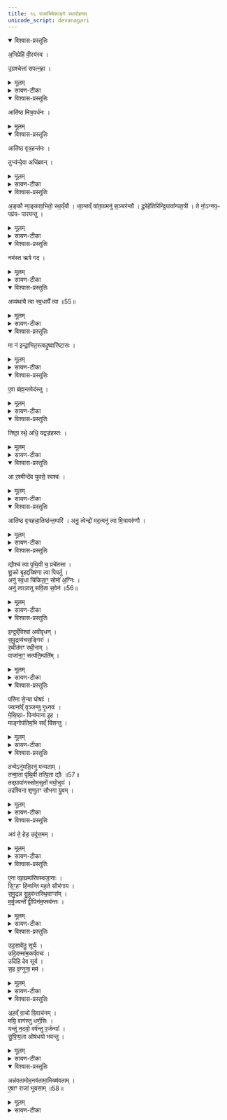 ```yaml
---
title: १६ राजाभिषेकाङ्गे रथारोहणम्
unicode_script: devanagari
---
```


<details open><summary>विश्वास-प्रस्तुतिः</summary>

अ॒भिप्रेहि॑ वी॒रय॑स्व ।  

उ॒ग्रश्चेत्ता॑ सपत्न॒हा ।
</details>

<details><summary>मूलम्</summary>

अ॒भिप्रेहि॑ वी॒रय॑स्व ।  

उ॒ग्रश्चेत्ता॑ सपत्न॒हा ।
</details>

<details><summary>सायण-टीका</summary>

(SB) 1पञ्चदशे राजाभिषेक उक्तः । षोडशे तदङ्गत्वेन रथारोहणमुच्यते । कल्पः - 'अग्रेणाग्निꣳ रथोऽवस्थितो भवत्यभि प्रेहीति तꣳ राजाऽभ्येति' इति । सोऽयं मन्त्रोऽष्टमेऽनुवाके व्याख्यातः ।

-  टीका (SB) 1सप्तमेऽनुवाके ओदनसवस्य होमादिमन्त्रा उक्ताः । अष्टमे रथारोहणमन्त्रा उच्यन्ते । कल्पः - "अग्रेणाहवनीयं रथोऽवस्थितो भवति । 'अभिप्रेहि' इति तं यजमानोऽभ्येति" इति । हे यजमान रथमभिलक्ष्य प्रेहि प्रकर्षेण गच्छ । गत्वा च वीरयस्व विक्रमं कुरु ।

- उग्रः तीव्रशासनः चेत्ता जयोपायाभिज्ञः सपत्नहा वैरिघाती च भव ।
</details>

<details open><summary>विश्वास-प्रस्तुतिः</summary>

आति॑ष्ठ मित्र॒वर्ध॑नः ।
</details>

<details><summary>मूलम्</summary>

आति॑ष्ठ मित्र॒वर्ध॑नः ।
</details>

<details open><summary>विश्वास-प्रस्तुतिः</summary>

आति॑ष्ठ वृत्र॒हन्त॑मः ।  

तुभ्य॑न्दे॒वा अधि॑ब्रवन् ।  
</details>

<details><summary>मूलम्</summary>

आति॑ष्ठ वृत्र॒हन्त॑मः ।  

तुभ्य॑न्दे॒वा अधि॑ब्रवन् ।  
</details>

<details><summary>सायण-टीका</summary>

कल्पः - 'आतिष्ठ वृत्रहन्तम इत्यारोहन्तमभिमन्त्रयते' इति । अयमपि तत्रैव व्याख्यातः ॥

- टीका कल्पः - 'आतिष्ठ मित्रवर्धन इत्यारोहन्तमभिमन्त्रयते' इति । हे यजमान त्वं मित्राभिवृद्धिहेतुस्सन् रथमातिष्ठ आरोह ।

- देवास्तुभ्यं त्वदर्थमधिब्रवन् अधिकोऽयं यजमान इति ब्रुवन्तु ।
</details>

<details open><summary>विश्वास-प्रस्तुतिः</summary>

अ॒ङ्कौ न्य॒ङ्काव॒भितो॒ रथ॒य्ँयौ ।
ध्वा॒न्तव्ँ वा॑ता॒ग्रमनु॑ स॒ञ्चर॑न्तौ ।
दू॒रेहे॑तिरिन्द्रि॒यावा᳚न्पत॒त्री ।
ते नो॒ऽग्नय॒ᳶ पप्र॑यᳶ पारयन्तु ।
</details>

<details><summary>मूलम्</summary>

अ॒ङ्कौ न्य॒ङ्काव॒भितो॒ रथ॒य्ँयौ ।
ध्वा॒न्तव्ँ वा॑ता॒ग्रमनु॑ स॒ञ्चर॑न्तौ ।
दू॒रेहे॑तिरिन्द्रि॒यावा᳚न्पत॒त्री ।
ते नो॒ऽग्नय॒ᳶ पप्र॑यᳶ पारयन्तु ।
</details>

<details><summary>सायण-टीका</summary>

2कल्पः - 'अङ्कौ न्यङ्काविति रथचक्रे अभिमृशति' इति । अङ्क इति दक्षिणचक्रस्य नाम, न्यङ्क इत्युत्तरचक्रस्य । रथमभितः रथस्य पार्श्वयोर्यावङ्कौ यौ च न्यङ्कौ विद्येते । एकैकस्मिन्पार्श्वे चक्रद्वयं रथस्य चक्रचतुष्टयोपेतत्वात् । अथवाऽङ्कशब्दश्चक्रवाची । न्यङ्कशब्दश्चक्रयुक्तपक्षवाची । यावङ्कौ तौ यौ च न्यङ्कौ तौ धवन्तं ध्वनियुक्तं वाताग्रं वायोः पूर्वभागमनुसंचरन्तौ वायोरपि शीघ्रवेगेन गच्छत इत्यर्थः । दूरे हेतिरित्यादिभिस्त्रिभिः शब्दैस्त्रयोऽग्निविशेषा उच्यन्ते । ते त्रयोऽप्यग्नयः पप्रयः गमनं पूरयन्तो नोऽस्मान्पारयन्तु गमनसमाप्तिं प्रापयन्तु ॥

- अ॒ङ्कौ न्य॒ङ्काव॒भितो॒ रथ॒य्ँयौ   
ध्वा॒न्तव्ँवा॑ता॒ग्रमनु॑ स॒ञ्चर॑न्तौ ।  
दू॒रेहे॑तिरिन्द्रि॒यावा᳚न्पत॒त्री   
ते नो॒ऽग्नय॒ᳶ पप्र॑यᳶ पारयन्तु ॥ [33]

  -   टीका 8रथस्य चक्रे पक्षसी वाभिमृशति - अङ्काविति त्रिष्टुभा ॥ अङ्कौ लक्षणभूतौ रथस्य । अकि लक्षणे, करणे घञ् । अञ्चतेर्वा । याभ्यां रथोञ्चति गच्छति तादृशौ । उञ्छादिर्द्रष्टव्यः । न्यङ्कौ नियतगमनौ निश्चितगमनौ वा । क्व? अभितो रथं रथस्य पार्श्वयोः यौ नियतगमनौ । 'नेरनिधाने' इत्युत्तरपदान्तोदात्तत्वम् । ध्वान्तं शब्दितं शब्दवत् । णिचि व्यत्ययेनेडभावः । वाताग्नं वातस्य पूर्वभागं अनुसञ्चरन्तौ शीघ्रतया वातमतिलङ्घ्य चरन्तौ तावङ्कौ । दूरेहेतिः, इन्द्रियावान्, पतत्रीत्येतन्नामानस्त्रयो नोस्माकमग्नयः पप्रयः पूरयितारः कर्मणाम् । एतावङ्कौ पारयन्तु कर्मणि समर्थौ कुर्वन्तु । यद्वा - नोस्माकं पप्रयः अस्मद्धितार्थं तौ पारयन्तु । प्रा पूरणे, छान्दसस्य लिटः 'आदृगमहन' इति किन्प्रत्ययः । ते इति वा लिङ्गव्यत्ययः ; तावित्यर्थः । पक्षसी वा विशेष्येते ; 'अङ्कसाधने ते पक्षसी पारयन्त्विति । पार तीर कर्मसमाप्तौ ॥
</details>

<details open><summary>विश्वास-प्रस्तुतिः</summary>

नम॑स्त ऋषे गद ।   
</details>

<details><summary>मूलम्</summary>

नम॑स्त ऋषे गद ।   
</details>

<details><summary>सायण-टीका</summary>

3कल्पः - 'नमस्त ऋष इति पुरोहितमभिमन्त्रयते' इति । हे ऋषे अतीन्द्रियद्रष्टः पुरोहित ते तुभ्यं नमोऽस्तु । गद अस्मभ्यं हितं कथय ।
</details>

<details open><summary>विश्वास-प्रस्तुतिः</summary>

अव्य॑थायै त्वा स्व॒धायै᳚ त्वा ॥55॥  
</details>

<details><summary>मूलम्</summary>

अव्य॑थायै त्वा स्व॒धायै᳚ त्वा ॥55॥  
</details>

<details><summary>सायण-टीका</summary>

अव्यथायै शत्रुकृतबाधाराहित्याय त्वा त्वां भजाम इति शेषः । स्वधायै अन्नार्थं त्वां भजामः ।
</details>

<details open><summary>विश्वास-प्रस्तुतिः</summary>

मा न॑ इन्द्रा॒भित॒स्त्वदृ॒ष्वारि॑ष्टासः ।
</details>

<details><summary>मूलम्</summary>

मा न॑ इन्द्रा॒भित॒स्त्वदृ॒ष्वारि॑ष्टासः ।
</details>

<details><summary>सायण-टीका</summary>

हे ऋष्व पुरोहितात्मन् ऋषे, इन्द्र परमैश्वर्यसंपन्न नोऽस्माकं त्वत् तव प्रसादादरिष्टासः अस्माभिर्हिंसितुं बाधितुमशक्याः प्रत्यवायाः अभितः सर्वतो मा भूवन् ।
</details>

<details open><summary>विश्वास-प्रस्तुतिः</summary>

ए॒वा ब्र॑ह्म॒न्तवेद॑स्तु ।
</details>

<details><summary>मूलम्</summary>

ए॒वा ब्र॑ह्म॒न्तवेद॑स्तु ।
</details>

<details><summary>सायण-टीका</summary>

हे ब्रह्मन्, तवेत् तवैव प्रसादादेवेत्थमेवास्तु ॥
</details>

<details open><summary>विश्वास-प्रस्तुतिः</summary>

तिष्ठा॒ रथे॒ अधि॒ यद्वज्र॑हस्तः ।  
</details>

<details><summary>मूलम्</summary>

तिष्ठा॒ रथे॒ अधि॒ यद्वज्र॑हस्तः ।  
</details>

<details><summary>सायण-टीका</summary>

4कल्पः - 'तिष्ठा रथे इति सारथिम्' इति । अभिमन्त्रयत इत्यनुवर्तते । हे सारथे यस्मात्त्वं वज्रहस्तस्तस्माद्रथेऽप्यधितिष्ठ अधिरुह्य स्थितो भव ।
</details>

<details open><summary>विश्वास-प्रस्तुतिः</summary>

आ र॒श्मीन्दे॑व युवसे॒ स्वश्वः॑ ।
</details>

<details><summary>मूलम्</summary>

आ र॒श्मीन्दे॑व युवसे॒ स्वश्वः॑ ।
</details>

<details><summary>सायण-टीका</summary>

कल्पः - 'आ रश्मीनिति रश्मीनालभेत' इति । हे देव रथप्रवर्तक स्वश्वः शोभनाश्वयुक्तस्त्वं रश्मीन् प्रग्रहान् युवसे आदाय मिश्रीकुरु ।
</details>

<details open><summary>विश्वास-प्रस्तुतिः</summary>

आति॑ष्ठ वृत्रहन्ना॒तिष्ठ॑न्त॒म्परि॑ ।
अनु॒ त्वेन्द्रो॑ मद॒त्वनु॑ त्वा मि॒त्रावरु॑णौ ।
</details>

<details><summary>मूलम्</summary>

आति॑ष्ठ वृत्रहन्ना॒तिष्ठ॑न्त॒म्परि॑ ।
अनु॒ त्वेन्द्रो॑ मद॒त्वनु॑ त्वा मि॒त्रावरु॑णौ ।
</details>

<details><summary>सायण-टीका</summary>

कल्पः - 'आतिष्ठ वृत्रहन्निति षड्भिरारूढम्' इति । अभिमन्त्रयत इत्यनुवर्तते । तत्र चतुर्णां मन्त्राणां प्रतीकानि दर्शयति - एते मन्त्रा अष्टमानुवाके व्याख्याताः ॥


- आ ति॑ष्ठ वृत्रह॒न्रथ॑य्ँयु॒क्ता ते॒ ब्रह्म॑णा॒ हरी᳚ ।  
अ॒र्वा॒चीन॒ꣳ॒ सु ते॒ मनो॒ ग्रावा॑ कृणोतु व॒ग्नुना᳚ ॥

  -   टीका 1षोडशिनं गृह्नाति - आतिष्ठेत्यनुष्टुभा ॥ हे वृत्रहन् रथमातिष्ठ । यस्मात्ते तव स्वभूतौ हरी अश्वौ ब्रह्मणा मन्त्रेण युक्ता युक्तौ । 'सुपां सुलुक्' इत्याकारः । तस्माद्रथमातिष्ठेति ।  किञ्च - ते तव मनः अर्वाचीनं अस्मद्यज्ञाभिमुखं ग्रावा अभिषवाश्मा सुकृणोतु सुष्ठु करोतु वग्नुना वचनीयेन श्रवणीयेनाभिषवशब्देन ॥

-  मन्त्रः
आ॒तिष्ठ॑न्त॒म्परि॒ विश्वे॑ अभूषन् ।   
श्रिय॒व्ँवसा॑नश्चरति॒ स्वरो॑चाः ।   
म॒हत्तद॒स्यासु॑रस्य॒ नाम॑ ।   
आ वि॒श्वरू॑पो अ॒मृता॑नि तस्थौ ।   

  -  टीका 2अथ द्वितीयामृचमाह - आतिष्ठन्तं रथमारोहन्तं यजमानं विश्वेदेवाः सर्वेऽपि देवाः पर्यभूषन् परितोऽलंकृतवन्तः । अयं च रथस्त्वयाऽधिष्ठितः श्रियं वसान आच्छादयंस्त्वयि सर्वसंपदं कुर्वन्नित्यर्थः । स्वरोचाः स्वायत्तदीप्तिस्सन् चरति प्रवर्तते । असुरस्य शत्रूणां निरसितुर्मित्राणां वा प्राणप्रदस्यास्य रथस्य तन्नाम महत् अधिकम् । त्वदीयो रथ आयातीति श्रुत्वा शत्रवः पलायन्त इत्यर्थः । एवंविधो रथो विश्वरूपो बडुदेशसंचारेण बडुविधरूपस्सन् अमृतानि अमरणसाधनानि फलानि आतस्थौ संपादयति ॥

-  मन्त्रः
अनु॒ त्वेन्द्रो॑ मद॒त्वनु॒ बृह॒स्पतिः॑ ॥23॥  
अनु॒ सोमो॒ अन्व॒ग्निरा॑वीत् ।   
अनु॑ त्वा॒ विश्वे॑ दे॒वा अ॑वन्तु ।   
अनु॑ स॒प्त राजा॑नो॒ य उ॒ताभिषि॑क्ताः ।  

  -  टीका   3अथ तृतीयामाह - हे यजमान रथमातिष्ठन्तं त्वामिन्द्रबृहस्पतिसोमा अनुमदन्तु अनुमोदन्तामङ्गीकुर्वताम् । अग्नेरपि त्वां अनु क्रमेण आवीत् रक्षतु । ये विश्वे देवास्तेऽपि त्वां अनुक्रमेणावन्तु । उत अपिच सप्त राजानः त्वदीयदिग्व्यतिरिक्ताः सप्तसु दिक्षु वर्तमाना राजानोऽभिषिक्ता ये सन्ति ते सर्वेऽपि त्वामनुमोदन्तु ॥

-  मन्त्रः
अनु॑ त्वा मि॒त्रावरु॑णावि॒हाव॑तम् ।   
अनु॒ द्यावा॑पृथि॒वी वि॒श्वश॑म्भू ।   
सूर्यो॒ अहो॑भि॒रनु॑ त्वाऽवतु  ।   
च॒न्द्रमा॒ नख्ष॑त्रै॒रनु॑ त्वाऽवतु ।  

  -  टीका 4अथ चतुर्थीमाह - मित्रावरुणविह कर्मणि त्वां अनु क्रमेण रक्षताम् । विश्वशंभू विश्वस्य सुखस्य भावयित्र्यौ द्यावापृथिव्यौ त्वामनुरक्षताम् । सूर्योऽयमहोभिः सह त्वामन्ववतु । चन्द्रमा नक्षत्रैः सह त्वामनुरक्षतु ॥
-
</details>

<details open><summary>विश्वास-प्रस्तुतिः</summary>

द्यौश्च॑ त्वा पृथि॒वी च॒ प्रचे॑तसा ।   
शु॒क्रो बृ॒हद्दख्षि॑णा त्वा पिपर्तु ।  
अनु॑ स्व॒धा चि॑किता॒ꣳ॒ सोमो॑ अ॒ग्निः ।  
अनु॑ त्वाऽवतु सवि॒ता स॒वेन॑ ॥56॥  
</details>

<details><summary>मूलम्</summary>

द्यौश्च॑ त्वा पृथि॒वी च॒ प्रचे॑तसा ।   
शु॒क्रो बृ॒हद्दख्षि॑णा त्वा पिपर्तु ।  
अनु॑ स्व॒धा चि॑किता॒ꣳ॒ सोमो॑ अ॒ग्निः ।  
अनु॑ त्वाऽवतु सवि॒ता स॒वेन॑ ॥56॥  
</details>

<details><summary>सायण-टीका</summary>

5पञ्चमं मन्त्रमाह - अत्रापि पादत्रयं तस्मिन्नेवानुवाके व्याख्यातम् । हे राजान् सविता देवः सवेन प्रेरणेन त्वा अन्ववतु अनुकूलस्सन् रक्षतु ।

 - टीका 5 अथ पञ्चमीमाह - द्यौश्च पृथिवी चेत्येते प्रचेतसा प्रकृष्टज्ञानयुक्ते सत्यौ त्वां रक्षताम् । योऽयं सोमयागे शुक्राख्यो ग्रहः स त्वां पिपर्तु पालयतु । तथा बृहत् साम त्वां पिपर्तु । दक्षिणा त्वां पिपर्तु । स्वधाशब्दोपलक्षितमन्नं त्वामनुचिकित्सतां तवानिष्टं निवारयत्वित्यर्थः । तथा तमोऽग्निश्चेत्येतावुभौ त्वदीयमनिष्टं निवारयेताम् ।
</details>

<details open><summary>विश्वास-प्रस्तुतिः</summary>

इन्द्र॒व्ँविश्वा॑ अवीवृधन् ।  
स॒मु॒द्रव्य॑चस॒ङ्गिरः॑ ।  
र॒थीत॑मꣳ रथी॒नाम् ।  
वाजा॑ना॒ꣳ॒ सत्प॑ति॒म्पति᳚म् ।  
</details>

<details><summary>मूलम्</summary>

इन्द्र॒व्ँविश्वा॑ अवीवृधन् ।  
स॒मु॒द्रव्य॑चस॒ङ्गिरः॑ ।  
र॒थीत॑मꣳ रथी॒नाम् ।  
वाजा॑ना॒ꣳ॒ सत्प॑ति॒म्पति᳚म् ।  
</details>

<details><summary>सायण-टीका</summary>

अथ षष्ठमन्त्रमाह - अयं मन्त्रः पूर्वानुवाके व्याख्यातः ॥

 - विश्वा गिरः सर्वाः स्तुतिरूपा वाचस्त्वामवीवृधन् वर्धितवत्यः । कीदृशं त्वाम्? इद्रं परमैश्वर्ययुक्तं समुद्रव्यचसं समुद्रवद्व्यापिनं रथीनां रथीतमम् रथयुक्तानां राज्ञां मध्येऽतिशयेन रथस्वामिनं वाजानामन्नानां पतिं पालकं तथा सत्पतिं सन्मार्गवर्तिनां फालकम् ।
</details>

<details open><summary>विश्वास-प्रस्तुतिः</summary>

परि॑मा से॒न्या घोषाः᳚ ।  
ज्याना᳚व्ँ वृञ्जन्तु गृ॒ध्नवः॑ ।  
मे॒थि॒ष्ठाᳶ पिन्व॑माना इ॒ह ।  
माङ्गोप॑तिम॒भि सव्ँ वि॑शन्तु ।  
</details>

<details><summary>मूलम्</summary>

परि॑मा से॒न्या घोषाः᳚ ।  
ज्याना᳚व्ँ वृञ्जन्तु गृ॒ध्नवः॑ ।  
मे॒थि॒ष्ठाᳶ पिन्व॑माना इ॒ह ।  
माङ्गोप॑तिम॒भि सव्ँ वि॑शन्तु ।  
</details>

<details><summary>सायण-टीका</summary>

6कल्पः - 'परि मा सेन्या इति द्वे वाचयित्वा' इति । तत्र प्रथमामाह - सेन्याः परकीयायां सेनायां भवाः, ज्यानां धनुर्गतानां घोषा नादा मा परिवृञ्जन्तु मां परितो वर्जयन्तु । तदीया धनुर्घोषा मद्विषये मा प्रवर्तन्ताम् । कीदृशा घोषाः? गृध्नवः परराष्ट्रग्रहणेच्छावन्तः, मेथिष्ठाः श्रोत्रसंगमनोचिताः, इह अस्मिन्कर्मणि युद्धविशेषे वा पिन्वमाना अप्रतिकूलत्वेन मां प्रणीयन्तः । तादृशा ज्याघोषा गोपतिं भूपतिं मामभिसंविशन्तु अभितः सम्यक्प्रवि- शन्तु । ये शत्रुसंबन्धिनो घोषास्ते सर्वेऽप्यप्रतिकूलत्वेन स्वकीयघोषा भवन्त्वित्यर्थः ॥
</details>

<details open><summary>विश्वास-प्रस्तुतिः</summary>

तन्मेऽनु॑मति॒रनु॑ मन्यताम् ।  
तन्मा॒ता पृ॑थि॒वी तत्पि॒ता द्यौः ॥57॥  
तद्ग्रावा॑णस्सोम॒सुतो॑ मयो॒भुवः॑ ।  
तद॑श्विना शृणुतꣳ सौभगा यु॒वम् ।  
</details>

<details><summary>मूलम्</summary>

तन्मेऽनु॑मति॒रनु॑ मन्यताम् ।  
तन्मा॒ता पृ॑थि॒वी तत्पि॒ता द्यौः ॥57॥  
तद्ग्रावा॑णस्सोम॒सुतो॑ मयो॒भुवः॑ ।  
तद॑श्विना शृणुतꣳ सौभगा यु॒वम् ।  
</details>

<details><summary>सायण-टीका</summary>

7अथ द्वितीयामाह - अनुमत्याख्या देवी तत् मदीयं कर्म अनुमन्यतां अङ्गीकरोतु । पृथिव्याख्या माता तदनुमन्यताम् । द्युलोकरूपः पिता तदनुमन्यताम् । सोमसुतः सोममभिषुण्वन्तः मयोभुवः सुखस्य भावयितारः ग्रावाणः पाषाणास्तदनुमन्यताम् । हेऽश्विनौ सौभगा युवं भाग्यवन्तौ युवां तच्छृणुतम् ॥
</details>

<details open><summary>विश्वास-प्रस्तुतिः</summary>

अव॑ ते॒ हेड॒ उदु॑त्त॒मम् ।
</details>

<details><summary>मूलम्</summary>

अव॑ ते॒ हेड॒ उदु॑त्त॒मम् ।
</details>

<details><summary>सायण-टीका</summary>

8कल्पः - 'उत्तराभिस्तिसृभिरभिमत्र्य' इति । तत्र द्वयोः प्रतीके दर्शयति - एतच्चोभयं संहितायां 'वैश्वानरो न' इत्यनुवाके व्याख्यातम् ।


-  अव॑ ते॒ हेडो॑ वरुण॒ नमो॑भि॒रव॑ य॒ज्ञेभि॑रीमहे ह॒विर्भिः॑ ।  
ख्षय॑न्न॒स्मभ्य॑मसुर प्रचेतो॒ राज॒न्नेनाꣳ॑सि शिश्रथᳵ कृ॒तानि॑  ॥

  - अथ त्रिहविषि मध्यमस्य वारुणस्य पुरोनुवाक्या - अवते हेड इति त्रिष्टुप् ॥ हे वरुण ते तव हेडः क्रोधमभिशस्त्यादिहेतुं नमोभिर्नमस्कारैरवेमहे अपनयामः । ई गतौ, शपो लुक् । यज्ञैश्च पूजामन्त्रैश्च हविर्भिः पुरोडाशादिभिश्चावेमहे अपनयामः । ततस्त्वमस्मभ्यमस्मदर्थमेव हे क्षयन्निवसन् अस्मदुपकारायैव यतमान । क्षियतेर्व्यत्ययेन शप्, क्षयतिरेव वा निवासकर्मा, षाष्ठिकमामन्त्रिताद्युदात्तत्वम् । अस्मदीयानि कृतान्येनांसि पापानि शिश्रथः श्रथय हे असुर रक्षसां निरसितः प्रचेतः प्रकृष्टमते राजन् सदा दीप्यमान ॥

  -  अथ वारुणस्य पुरोनुवाक्या - अव ते हेड इति त्रिष्टुप् ॥ इयं 'वैश्वानरो नः' इत्यत्र व्याख्याता । हे वरुण नमोभिः नमस्कारैरन्नैर्वा यज्ञैश्च हविर्भिश्च हविष्मद्भिर्वा यज्ञैः तव हेडः क्रोधं अवेमहे अवनयामः । हे असुर प्राणप्रद प्रकृष्टचेतस्क राजन् अस्मभ्यमस्मदर्थं क्षयन्निवसन् अस्माकं कृतानि पापानि शिश्रथः श्लथयेति ॥

- मन्त्रः  
  - उदु॑त्त॒मव्ँव॑रुण॒ पाश॑म॒स्मदवा॑ध॒मव्ँवि म॑ध्य॒मꣵ श्र॑थाय ।  
  अथा॑ व॒यमा॑दित्य [49]  व्र॒ते तवाना॑गसो॒ अदि॑तये स्याम  ॥  

  - टीका 6तत्रैव याज्या - उदुत्तममिति त्रिष्टुप् ॥ इयमपि तत्रैव व्याख्याता । हे वरुण उत्तमं उत्तमफलप्राप्तिहेतुं ऊर्ध्वकर्षणं वा पाशं कर्मपाशं अस्मत्त उच्छ्रथाय ऊर्ध्वमुत्क्षिप्य उत्कृष्य नाशय । अधमं निकृष्टफलप्राप्तिहेतुं अधःपतनहेतुं वा कर्मपाशमवश्रथय अधस्तादपकृष्य नाशय । मध्यमं पाशं विश्रथय विष्वङ्नाना विकृष्य नाशय । अथैवं त्वया कृते वयमनागसः क्षाळितसर्वकर्माणः तव व्रते कर्मणि उपासनात्मनि स्याम अदितये अखण्डितैश्वर्याय हे आदित्य देवानामादिभूत अदितेर्वा अपत्येति ॥  
  - तत्रैव याज्या - उदुत्तममिति त्रिष्टुप् ॥ हे वरुण उत्तमं पाशमस्मत्सकाशादुच्छ्रथाय ऊर्ध्वमुच्छ्रथय । अधममवश्रथय अधस्तादवकृष्य नाशय । मध्यमं विश्रथय विष्वक्कृत्य नाशय । श्रथ दौर्बल्ये चुरादिरदन्तः, वर्णव्यत्ययेनोपान्त्यस्य दीर्घत्वम् । अत्र केचित् - उद्भूतादिभूतमध्यस्थशक्तितया धर्मपाशानां त्रैविध्यमाहुः । उत्तमाधममध्यमदेहप्रभवतया त्वन्ये । ऊर्ध्वाधोमध्यमगतिहेतुत्वेनापरे । अथानन्तरं वयमनागसः विमुक्तसर्वपापाः तव व्रते कर्मणि स्याम योग्या भवेम । अदितये अखण्डितत्वाय अदीनत्वाय वा स्यामेति । हे आदित्य अदितेः पुत्र । यद्वा - इत्थमनागसस्सन्तो वयमदितये अनभिशस्तये स्याम । किमर्थं? तव व्रते कर्मणि कर्मार्थं योग्यतार्थमिति । अनागस इति बहुव्रीहौ व्यत्ययेन 'नञ्सुभ्याम्' इति न प्रवर्तते, लुप्तमत्वर्थीयो वा अनागस्विन इति ॥
</details>

<details open><summary>विश्वास-प्रस्तुतिः</summary>

ए॒ना व्या॒घ्रम्प॑रिषस्वजा॒नाः ।   
सि॒ꣳ॒हꣳ हि॑न्वन्ति मह॒ते सौभ॑गाय ।   
स॒मु॒द्रन्न सु॒हुव॑न्तस्थि॒वाꣳस᳚म् ।  
म॒र्मृ॒ज्यन्ते᳚ द्वी॒पिन॑म॒फ्स्व॑न्तः ।  
</details>

<details><summary>मूलम्</summary>

ए॒ना व्या॒घ्रम्प॑रिषस्वजा॒नाः ।   
सि॒ꣳ॒हꣳ हि॑न्वन्ति मह॒ते सौभ॑गाय ।   
स॒मु॒द्रन्न सु॒हुव॑न्तस्थि॒वाꣳस᳚म् ।  
म॒र्मृ॒ज्यन्ते᳚ द्वी॒पिन॑म॒फ्स्व॑न्तः ।  
</details>

<details><summary>सायण-टीका</summary>

अथ तृतीयामाह - व्याघ्रं व्याघ्रवत्केनाप्यप्रधृष्यं सिंहं सिंहसमानशक्तियुक्तमेनं राजानं परिषस्वजाना आलिङ्गयन्तो ब्राह्मणा बान्धवाश्च महते सौभगाय हिन्वति प्रीणयन्त्याशीर्वादान्कुर्वन्तीत्यर्थः । समुद्रं न समुद्रमिव सुखेनाह्वातुं शक्यं तस्थिवांसं तस्मिन्स्थानेऽवस्थितमेनं मर्मृज्यन्ते अभिषेकलेपान्पुनःपुनः शोधयन्ति । तत्र दृष्टान्तः - अप्स्वन्तः जलमध्ये द्वीपिनं गजं यथा प्रक्षांलयन्ति तद्वदित्यर्थः ।
</details>

<details open><summary>विश्वास-प्रस्तुतिः</summary>

उद॒सावे॑तु॒ सूर्यः॑ ।  
उदि॒दम्मा॑म॒कव्ँवचः॑ ।  
उदि॑हि देव सूर्य ।  
स॒ह व॒ग्नुना॒ मम॑ ।  
</details>

<details><summary>मूलम्</summary>

उद॒सावे॑तु॒ सूर्यः॑ ।  
उदि॒दम्मा॑म॒कव्ँवचः॑ ।  
उदि॑हि देव सूर्य ।  
स॒ह व॒ग्नुना॒ मम॑ ।  
</details>

<details><summary>सायण-टीका</summary>

9कल्पः - 'उदसावेत्वित्यादित्यमुदीक्षयति' इति । असौ राजा सूर्यसमो भूत्वा उदेतु उदयमभिवृद्धिं गच्छतु । मामकं मदीयमिदमाशीर्वादरूपं वच उदेतु अभिवृद्धिं गच्छतु । हे सूर्य देव दीप्यमान राजन् मम ब्राह्मणस्य सह वग्नुना वचनेनाशीर्वादेन सह त्वमुदिहि अभ्युदयं गछ ।
</details>

<details open><summary>विश्वास-प्रस्तुतिः</summary>

अ॒हव्ँ वा॒चो वि॒वाच॑नम् ।  
मयि॒ वाग॑स्तु धर्ण॒सिः ।   
यन्तु॑ न॒दयो॒ वर्ष॑न्तु प॒र्जन्याः᳚ ।  
सु॒पि॒प्प॒ला ओष॑धयो भवन्तु ।  
</details>

<details><summary>मूलम्</summary>

अ॒हव्ँ वा॒चो वि॒वाच॑नम् ।  
मयि॒ वाग॑स्तु धर्ण॒सिः ।   
यन्तु॑ न॒दयो॒ वर्ष॑न्तु प॒र्जन्याः᳚ ।  
सु॒पि॒प्प॒ला ओष॑धयो भवन्तु ।  
</details>

<details><summary>सायण-टीका</summary>

अहं पुरोहितः वाचः धर्माधर्मात्मिकायाः विवाचनं विशेषेणाभिवदनसामर्थ्यं प्राप्नुयामिति शेषः । येयं मयि स्थिताऽऽशीर्वादरूपा वाक्सा धर्णसिः धरणशीला सुप्रतिष्ठिताऽस्तु । नदयो नद्यः सर्वा यन्तु पूर्णाः प्रवहन्तु । पर्जन्या मेघाः स्वस्वकाले वर्षन्तु । ओषधयो व्रीह्यादयः सुपिप्पलाः शोभनफलोपेता भवन्तु ॥
</details>

<details open><summary>विश्वास-प्रस्तुतिः</summary>

अन्न॑वतामोद॒नव॑तामा॒मिख्ष॑वताम् ।   
ए॒षाꣳ राजा॑ भूयसाम् ॥58॥  
</details>

<details><summary>मूलम्</summary>

अन्न॑वतामोद॒नव॑तामा॒मिख्ष॑वताम् ।   
ए॒षाꣳ राजा॑ भूयसाम् ॥58॥  
</details>

<details><summary>सायण-टीका</summary>

10कल्पः - 'अन्नवतामिति जनपदाननुवीक्षते' इति । अदनीयानि प्रशस्तभक्ष्यभोज्यानि येषु ग्रामेषु ते ग्रामा अन्नवन्तः । प्रभूतेन व्रीहिप्रियङ्गाद्योदनेन युक्ता ओदनवन्तः । आमिक्षशब्देन दधिक्षीरादिरसद्रव्याण्युपलक्ष्यन्ते तैर्युक्ता आमिक्षवन्तः । तादृशानामेषां ग्रामाणां राजा स्वामी भूयासम् ॥

अत्र विनियोगसंग्रहः -   
अभीति रथमागत्यातिष्ठारोढुस्तु मन्त्रणम् ।  
अङ्कौ चक्रे उपस्पृश्य नमो विप्राभिमन्त्रणम् ॥ १ ॥  

सारथिं मन्त्रयेत्तिष्ठारश्मीन्रश्म्यभिमर्शनम् ।  
आतिष्ठ षड्भिरारूढं मन्त्रयेत परिद्वयम् ॥ २ ॥  

वाचयेतावते हेड त्रिभिस्तमभिमन्त्रयेत् ।  
उदसाविति राजानं द्वाभ्यां सूर्यमवेक्षयेत् ॥

अन्नग्रामानवेक्षेत प्रोक्ता मन्त्रास्तु विंशतिः ॥ ३ ॥

इति श्रीमत्सायणाचार्यविरचिते माधवीये वेदार्थप्रकाशे कृष्णयजुर्वेदीयतैत्तिरीयब्राह्मणभाष्ये द्वितीयाष्टके सप्तमप्रपाठके षोडशोऽनुवाकः ॥  

</details>

